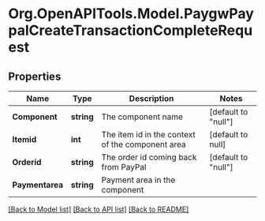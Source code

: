 # Org.OpenAPITools.Model.PaygwPaypalCreateTransactionCompleteRequest

## Properties

Name | Type | Description | Notes
------------ | ------------- | ------------- | -------------
**Component** | **string** | The component name | [default to "null"]
**Itemid** | **int** | The item id in the context of the component area | [default to null]
**Orderid** | **string** | The order id coming back from PayPal | [default to "null"]
**Paymentarea** | **string** | Payment area in the component | 

[[Back to Model list]](../README.md#documentation-for-models) [[Back to API list]](../README.md#documentation-for-api-endpoints) [[Back to README]](../README.md)

